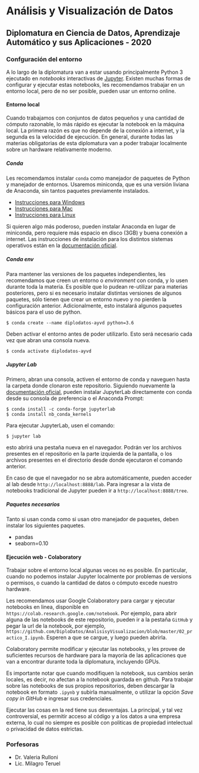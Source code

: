 # Análisis y Visualización de Datos #

## Diplomatura en Ciencia de Datos, Aprendizaje Automático y sus Aplicaciones - 2020

### Confguración del entorno ###

A lo largo de la diplomatura van a estar usando principalmente Python 3 ejecutado en *notebooks* interactivas de [Jupyter](https://jupyter.org/). Existen muchas formas de configurar y ejecutar estas notebooks, les recomendamos trabajar en un entorno local, pero de no ser posible, pueden usar un entorno online.

#### Entorno local

Cuando trabajamos con conjuntos de datos pequeños y una cantidad de cómputo razonable, lo más rápido es ejecutar la notebook en la máquina local. La primera razón es que no depende de la conexión a internet, y la segunda es la velocidad de ejecución. En general, durante todas las materias obligatorias de esta diplomatura van a poder trabajar localmente sobre un hardware relativamente moderno.

##### Conda

Les recomendamos instalar `conda` como manejador de paquetes de Python y manejador de entornos. Usaremos miniconda, que es una versión liviana de Anaconda, sin tantos paquetes previamente instalados.

* [Instrucciones para Windows](https://docs.conda.io/projects/conda/en/latest/user-guide/install/windows.html)
* [Instrucciones para Mac](https://docs.conda.io/projects/conda/en/latest/user-guide/install/macos.html)
* [Instrucciones para Linux](https://docs.conda.io/projects/conda/en/latest/user-guide/install/linux.html)

Si quieren algo más poderoso, pueden instalar Anaconda en lugar de miniconda, pero requiere más espacio en disco (3GB) y buena conexión a internet. Las instrucciones de instalación para los distintos sistemas operativos están en la [documentación oficial](https://docs.anaconda.com/anaconda/install/).

##### Conda env

Para mantener las versiones de los paquetes independientes, les recomendamos que creen un entorno o *environment* con conda, y lo usen durante toda la materia. Es posible que lo pudean re-utilizar para materias posteriores, pero si es necesario instalar distintas versiones de algunos paquetes, sólo tienen que crear un entorno nuevo y no pierden la configuración anterior. Adicionalmente, esto instalará algunos paquetes básicos para el uso de python.

    $ conda create --name diplodatos-ayvd python=3.6

Deben activar el entorno antes de poder utilizarlo. Esto será necesario cada vez que abran una consola nueva.

    $ conda activate diplodatos-ayvd


##### Jupyter Lab

Primero, abran una consola, activen el entorno de conda y naveguen hasta la carpeta donde clonaron este repositorio. Siguiendo nuevamente la [documentación oficial](https://jupyterlab.readthedocs.io/en/stable/getting_started/installation.html), pueden instalar JupyterLab directamente con conda desde su consola de preferencia o el Anaconda Prompt:

    $ conda install -c conda-forge jupyterlab
    $ conda install nb_conda_kernels

Para ejecutar JupyterLab, usen el comando:

    $ jupyter lab

esto abrirá una pestaña nueva en el navegador. Podrán ver los archivos presentes en el repositorio en la parte izquierda de la pantalla, o los archivos presentes en el directorio desde donde ejecutaron el comando anterior.

En caso de que el navegador no se abra automáticamente, pueden acceder al lab desde `http://localhost:8888/lab`. Para ingresar a la vista de notebooks tradicional de Jupyter pueden ir a `http://localhost:8888/tree`.

##### Paquetes necesarios

Tanto si usan conda como si usan otro manejador de paquetes, deben instalar los siguientes paquetes.

* pandas
* seaborn=0.10


#### Ejecución web - Colaboratory

Trabajar sobre el entorno local algunas veces no es posible. En particular, cuando no podemos instalar Jupyter localmente por problemas de versions o permisos, o cuando la cantidad de datos o cómputo excede nuestro hardware.

Les recomendamos usar Google Colaboratory para cargar y ejecutar notebooks en linea, disponible en `https://colab.research.google.com/notebook`. Por ejemplo, para abrir alguna de las notebooks de este repositorio, pueden ir a la pestaña `GitHub` y pegar la url de la notebook, por ejemplo, `https://github.com/DiploDatos/AnalisisyVisualizacion/blob/master/02_practico_I.ipynb`. Esperen a que se cargue, y luego pueden abrirla.

Colaboratory permite modificar y ejecutar las notebooks, y les provee de suficientes recursos de hardware para la mayoría de las aplicaciones que van a encontrar durante toda la diplomatura, incluyendo GPUs.

Es importante notar que cuando modifiquen la notebook, sus cambios serán locales, es decir, no afectan a la notebook guardada en github. Para trabajar sobre las notebooks de sus propios repositorios, deben descargar la notebook en formato `.ipynb` y subirla manualmente, o utilizar la opción *Save copy in GitHub* e ingresar sus credenciales.

Ejecutar las cosas en la red tiene sus desventajas. La principal, y tal vez controversial, es permitir acceso al código y a los datos a una empresa externa, lo cual no siempre es posible con politicas de propiedad intelectual o privacidad de datos estrictas.

### Porfesoras ###

* Dr. Valeria Rulloni
* Lic. Milagro Teruel
